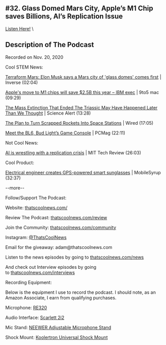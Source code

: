 #32. Glass Domed Mars City, Apple’s M1 Chip saves Billions, AI’s Replication Issue
---
[Listen Here!](https://thatscoolnews.podbean.com/e/32-glass-domed-mars-city-apple-s-m1-chip-saves-billions-ai-s-replication-issue/) \
## Description of The Podcast
<p style="text-align:left;">Recorded on Nov. 20, 2020</p>

Cool STEM News:
<p style="text-align:left;"><a href='https://www.inverse.com/innovation/spacex-mars-city-terraforming'>Terraform Mars: Elon Musk says a Mars city of 'glass domes' comes first</a> | Inverse (02:04)</p>

<p style="text-align:left;"><a href='https://9to5mac.com/2020/11/18/apples-move-to-m1/'>Apple's move to M1 chips will save $2.5B this year – IBM exec</a> | 9to5 mac (09:29)</p>

<p style="text-align:left;"><a href='https://www.sciencealert.com/the-triassic-extinction-seems-to-have-taken-place-later-than-we-thought'>The Mass Extinction That Ended The Triassic May Have Happened Later Than We Thought</a> | Science Alert (13:28)</p>

<p style="text-align:left;"><a href='https://www.wired.com/story/the-plan-to-turn-scrapped-rockets-into-space-stations/'>The Plan to Turn Scrapped Rockets Into Space Stations</a> | Wired (17:05)</p>

<p style="text-align:left;"><a href='https://www.pcmag.com/news/meet-the-bl6-bud-lights-game-console'>Meet the BL6, Bud Light’s Game Console</a> | PCMag (22:11)</p>

Not Cool News:
<p style="text-align:left;"><a href='https://www.technologyreview.com/2020/11/12/1011944/artificial-intelligence-replication-crisis-science-big-tech-google-deepmind-facebook-openai/'>AI is wrestling with a replication crisis</a> | MIT Tech Review (26:03)</p>

Cool Product:
<p style="text-align:left;"><a href='https://mobilesyrup.com/2020/11/16/engineer-smart-sunglasses-built-in-gps/'>Electrical engineer creates GPS-powered smart sunglasses</a> | MobileSyrup (32:37)</p>

<p style="text-align:left;">--more--</p>

Follow/Support The Podcast:
<p style="text-align:left;">Website: <a href='https://thatscoolnews.com/'>thatscoolnews.com/</a></p>

<p style="text-align:left;">Review The Podcast: <a href='https://thatscoolnews.com/review/'>thatscoolnews.com/review</a></p>

<p style="text-align:left;">Join the Community: <a href='https://httpsthatscoolnews.com'>thatscoolnews.com/community</a></p>

<p style="text-align:left;">Instagram: <a href='https://www.instagram.com/thatscoolnews/'>@ThatsCoolNews</a></p>

<p style="text-align:left;">Email for the giveaway: adam@thatscoolnews.com</p>

<p style="text-align:left;">Listen to the news episodes by going to <a href='https://thatscoolnews.com/news/'>thatscoolnews.com/news</a></p>

<p style="text-align:left;">And check out Interview episodes by going to <a href='https://thatscoolnews.com/interviews/'>thatscoolnews.com/interviews</a></p>

Recording Equipment:
<p style="text-align:left;">Below is the equipment I use to record the podcast. I should note, as an Amazon Associate, I earn from qualifying purchases.</p>

<p style="text-align:left;">Microphone: <a href='https://amzn.to/3nFvGuM'>RE320</a></p>

<p style="text-align:left;">Audio Interface: <a href='https://amzn.to/30XxsNV'>Scarlett 2i2</a></p>

<p style="text-align:left;">Mic Stand: <a href='https://amzn.to/3nEUMtD'>NEEWER Adjustable Microphone Stand</a></p>

<p style="text-align:left;">Shock Mount: <a href='https://amzn.to/3lAw0Jb'>Koolertron Universal Shock Mount</a></p>

<p style="text-align:left;"> </p>
